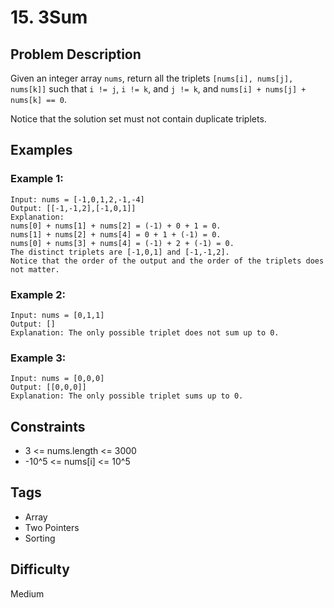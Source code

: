 # 15. 3Sum

## Problem Description
Given an integer array `nums`, return all the triplets `[nums[i], nums[j], nums[k]]` such that `i != j`, `i != k`, and `j != k`, and `nums[i] + nums[j] + nums[k] == 0`.

Notice that the solution set must not contain duplicate triplets.

## Examples

### Example 1:
```
Input: nums = [-1,0,1,2,-1,-4]
Output: [[-1,-1,2],[-1,0,1]]
Explanation: 
nums[0] + nums[1] + nums[2] = (-1) + 0 + 1 = 0.
nums[1] + nums[2] + nums[4] = 0 + 1 + (-1) = 0.
nums[0] + nums[3] + nums[4] = (-1) + 2 + (-1) = 0.
The distinct triplets are [-1,0,1] and [-1,-1,2].
Notice that the order of the output and the order of the triplets does not matter.
```

### Example 2:
```
Input: nums = [0,1,1]
Output: []
Explanation: The only possible triplet does not sum up to 0.
```

### Example 3:
```
Input: nums = [0,0,0]
Output: [[0,0,0]]
Explanation: The only possible triplet sums up to 0.
```

## Constraints
- 3 <= nums.length <= 3000
- -10^5 <= nums[i] <= 10^5

## Tags
- Array
- Two Pointers
- Sorting

## Difficulty
Medium 